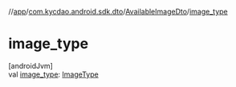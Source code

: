 //[app](../../../index.md)/[com.kycdao.android.sdk.dto](../index.md)/[AvailableImageDto](index.md)/[image_type](image_type.md)

# image_type

[androidJvm]\
val [image_type](image_type.md): [ImageType](../../com.kycdao.android.sdk.model/-image-type/index.md)

